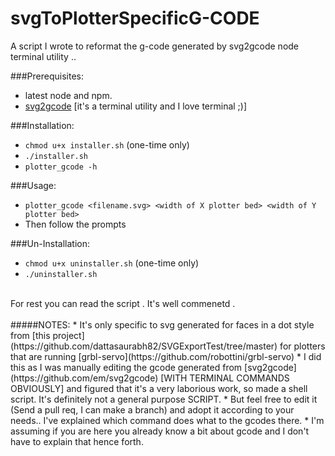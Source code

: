 # svgToPlotterSpecificG-CODE
A script I wrote to reformat the g-code generated by svg2gcode node terminal utility .. 

###Prerequisites:
* latest node and npm. <br>
* [svg2gcode](https://github.com/em/svg2gcode) [it's a terminal 
       utility and I love terminal ;)]

###Installation:
* `chmod u+x installer.sh` (one-time only)
* `./installer.sh`
* `plotter_gcode -h`

###Usage:
* `plotter_gcode <filename.svg> <width of X plotter bed> <width of Y plotter bed>`
* Then follow the prompts

###Un-Installation:
* `chmod u+x uninstaller.sh` (one-time only)
* `./uninstaller.sh`

<br>
For rest you can read the script . It's well commenetd .
<br>
<br>
#####NOTES:
* It's only specific to svg generated for faces in a dot style from [this project](https://github.com/dattasaurabh82/SVGExportTest/tree/master)
for plotters that are running [grbl-servo](https://github.com/robottini/grbl-servo)
* I did this as I was manually editing the gcode generated from [svg2gcode](https://github.com/em/svg2gcode) [WITH TERMINAL COMMANDS OBVIOUSLY] and figured that it's a very
laborious work, so made a shell script. It's definitely not a general purpose SCRIPT.
* But feel free to edit it (Send a pull req, I can make a branch) and adopt it according to your needs.. I've explained which command does what to the gcodes there. 
* I'm assuming if you are here you already know a bit about gcode and I don't have to explain that hence forth. 

